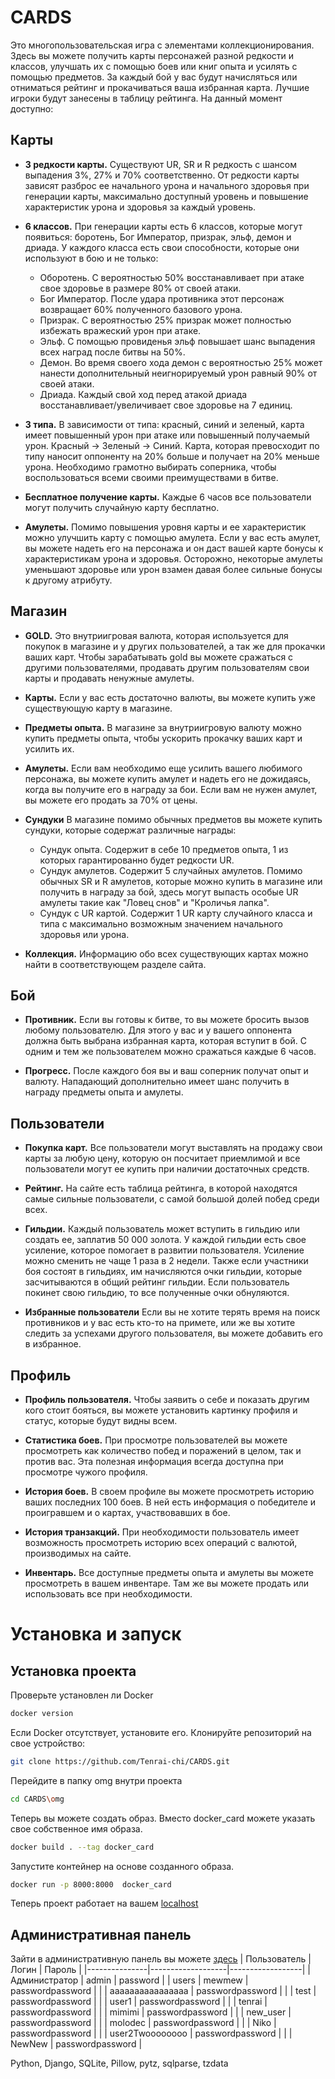 # CARDS
Это многопользовательская игра с элементами коллекционирования. Здесь вы можете получить карты персонажей разной редкости и классов, улучшать их с помощью боев или книг опыта и усилять с помощью предметов. За каждый бой у вас будут начисляться или отниматься рейтинг и прокачиваться ваша избранная карта. Лучшие игроки будут занесены в таблицу рейтинга. На данный момент доступно:

## Карты
* **3 редкости карты.** Существуют UR, SR и R редкость с шансом выпадения 3%, 27% и 70% соответственно. От редкости карты зависят разброс ее начального урона и начального здоровья при генерации карты, максимально доступный уровень и повышение характеристик урона и здоровья за каждый уровень.

* **6 классов.** При генерации карты есть 6 классов, которые могут появиться: боротень, Бог Император, призрак, эльф, демон и дриада. У каждого класса есть свои способности, которые они используют в бою и не только:
	- Оборотень. С вероятностью 50% восстанавливает при атаке свое здоровье в размере 80% от своей атаки.
	- Бог Император. После удара противника этот персонаж возвращает 60% полученного базового урона.
	- Призрак. С вероятностью 25% призрак может полностью избежать вражеский урон при атаке.
	- Эльф. С помощью провиденья эльф повышает шанс выпадения всех наград после битвы на 50%.
	- Демон. Во время своего хода демон с вероятностью 25% может нанести дополнительный неигнорируемый урон равный 90% от своей атаки.
	- Дриада. Каждый свой ход перед атакой дриада восстанавливает/увеличивает свое здоровье на 7 единиц.

* **3 типа.** В зависимости от типа: красный, синий и зеленый, карта имеет повышенный урон при атаке или повышенный получаемый урон. Красный -> Зеленый -> Синий. Карта, которая превосходит по типу наносит оппоненту на 20% больше и получает на 20% меньше урона. Необходимо грамотно выбирать соперника, чтобы воспользоваться всеми своими преимуществами в битве.

* **Бесплатное получение карты.** Каждые 6 часов все пользователи могут получить случайную карту бесплатно. 

* **Амулеты.** Помимо повышения уровня карты и ее характеристик можно улучшить карту с помощью амулета. Если у вас есть амулет, вы можете надеть его на персонажа и он даст вашей карте бонусы к характеристикам урона и здоровья. Осторожно, некоторые амулеты уменьшают здоровье или урон взамен давая более сильные бонусы к другому атрибуту.

## Магазин
* **GOLD.** Это внутриигровая валюта, которая используется для покупок в магазине и у других пользователей, а так же для прокачки ваших карт. Чтобы зарабатывать gold вы можете сражаться с другими пользователями, продавать другим пользователям свои карты и продавать ненужные амулеты.

* **Карты.** Если у вас есть достаточно валюты, вы можете купить уже существующую карту в магазине.

* **Предметы опыта.** В магазине за внутриигровую валюту можно купить предметы опыта, чтобы ускорить прокачку ваших карт и усилить их.

* **Амулеты.** Если вам необходимо еще усилить вашего любимого персонажа, вы можете купить амулет и надеть его не дожидаясь, когда вы получите его в награду за бои. Если вам не нужен амулет, вы можете его продать за 70% от цены.

* **Сундуки** В магазине помимо обычных предметов вы можете купить сундуки, которые содержат различные награды:
  	- Сундук опыта. Содержит в себе 10 предметов опыта, 1 из которых гарантированно будет редкости UR.
  	- Сундук амулетов. Содержит 5 случайных амулетов. Помимо обычных SR и R амулетов, которые можно купить в магазине или получить в награду за бой, здесь могут выпасть особые UR амулеты такие как "Ловец снов" и "Кроличья лапка".
  	- Сундук с UR картой. Содержит 1 UR карту случайного класса и типа с максимально возможным значением начального здоровья или урона.

* **Коллекция.** Информацию обо всех существующих картах можно найти в соответствующем разделе сайта.

## Бой
* **Противник.** Если вы готовы к битве, то вы можете бросить вызов любому пользователю. Для этого у вас и у вашего оппонента должна быть выбрана избранная карта, которая вступит в бой. С одним и тем же пользователем можно сражаться каждые 6 часов.

* **Прогресс.** После каждого боя вы и ваш соперник получат опыт и валюту. Нападающий дополнительно имеет шанс получить в награду предметы опыта и амулеты.

## Пользователи
* **Покупка карт.** Все пользователи могут выставлять на продажу свои карты за любую цену, которую он посчитает приемлимой и все пользователи могут ее купить при наличии достаточных средств.

* **Рейтинг.** На сайте есть таблица рейтинга, в которой находятся самые сильные пользователи, с самой большой долей побед среди всех.

* **Гильдии.** Каждый пользователь может вступить в гильдию или создать ее, заплатив 50 000 золота. У каждой гильдии есть свое усиление, которое помогает в развитии пользователя. Усиление можно сменить не чаще 1 раза в 2 недели. Также если участники боя состоят в гильдиях, им начисляются очки гильдии, которые засчитываются в общий рейтинг гильдии. Если пользователь покинет свою гильдию, то все полученные очки обнуляются.

* **Избранные пользователи** Если вы не хотите терять время на поиск противников и у вас есть кто-то на примете, или же вы хотите следить за успехами другого пользователя, вы можете добавить его в избранное.

## Профиль
* **Профиль пользователя.** Чтобы заявить о себе и показать другим кого стоит бояться, вы можете установить картинку профиля и статус, которые будут видны всем.

* **Статистика боев.** При просмотре пользователей вы можете просмотреть как количество побед и поражений в целом, так и против вас. Эта полезная информация всегда доступна при просмотре чужого профиля.
 
* **История боев.** В своем профиле вы можете просмотреть историю ваших  последних 100 боев. В ней есть информация о победителе и проигравшем и о картах, участвовавших в бое.

* **История транзакций.** При необходимости пользователь имеет возможность просмотреть историю всех операций с валютой, производимых на сайте.

* **Инвентарь.** Все доступные предметы опыта и амулеты вы можете просмотреть в вашем инвентаре. Там же вы можете продать или использовать все при необходимости.

# Установка и запуск
## Установка проекта
Проверьте установлен ли Docker
```bash
docker version
```
Если Docker отсутствует, установите его.
Клонируйте репозиторий на свое устройство:
```bash
git clone https://github.com/Tenrai-chi/CARDS.git
```
Перейдите в папку omg внутри проекта
```bash
cd CARDS\omg
```
Теперь вы можете создать образ. Вместо docker_card можете указать свое собственное имя образа.
```bash
docker build . --tag docker_card
```
Запустите контейнер на основе созданного образа.
```bash
docker run -p 8000:8000  docker_card
```
Теперь проект работает на вашем [localhost](http://127.0.0.1:8000/)

## Административная панель
Зайти в административную панель вы можете [здесь](http://127.0.0.1:8000/admin/)
| Пользователь  |           Логин   |      Пароль      |
|---------------|-------------------|------------------|
| Администратор | admin             |     password     |
|      users    | mewmew            | passwordpassword |
|               | aaaaaaaaaaaaaaaa  | passwordpassword |
|               | test              | passwordpassword |
|               | user1             | passwordpassword |
|               | tenrai            | passwordpassword |
|               | mimimi            | passwordpassword |
|               | new_user          | passwordpassword |
|               | molodec           | passwordpassword |
|               | Niko              | passwordpassword |
|               | user2Twoooooooo   | passwordpassword |
|               | NewNew            | passwordpassword |

Python, Django, SQLite, Pillow, pytz, sqlparse, tzdata

